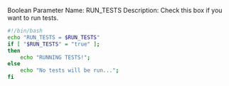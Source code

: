 Boolean Parameter
Name: RUN_TESTS
Description: Check this box if you want to run tests.
```bash
#!/bin/bash
echo "RUN_TESTS = $RUN_TESTS"
if [ "$RUN_TESTS" = "true" ];
then
	echo "RUNNING TESTS!";
else 
	echo "No tests will be run...";
fi
```
